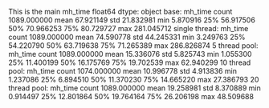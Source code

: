  This is the main
mh_time    float64
dtype: object
base: 
           mh_time
count  1089.000000
mean     67.921149
std      21.832981
min       5.870916
25%      56.917506
50%      70.966253
75%      80.729727
max     281.045712
single thread:
           mh_time
count  1089.000000
mean     74.590778
std      44.245331
min       3.249763
25%      54.220790
50%      63.719638
75%      71.265389
max     286.826874
5 thread pool:
           mh_time
count  1089.000000
mean     15.336076
std       5.825743
min       1.055300
25%      11.400199
50%      16.175769
75%      19.702539
max      62.940299
10 thread pool:
           mh_time
count  1074.000000
mean     10.996778
std       4.913836
min       1.237086
25%       6.894510
50%      11.370230
75%      14.665220
max      27.386793
20 thread pool:
           mh_time
count  1089.000000
mean     19.258981
std       8.370889
min       0.914497
25%      12.801864
50%      19.764164
75%      26.206198
max      48.509688
